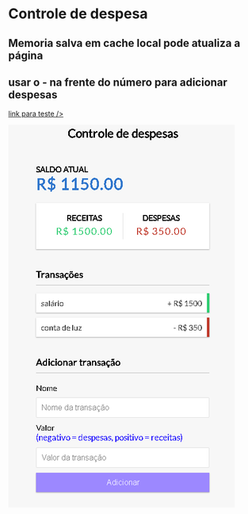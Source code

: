 # Controle de despesa

<h2>Memoria salva em cache local pode atualiza a página </h2>

<h2>usar o - na frente do número para adicionar despesas </h2>

<a href="controle-financeiro-three.vercel.app"> link para teste />

<img src="print-img1.png">
